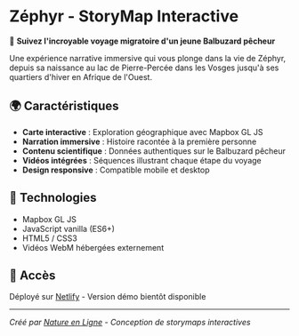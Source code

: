 # Zéphyr - StoryMap Interactive

🦅 **Suivez l'incroyable voyage migratoire d'un jeune Balbuzard pêcheur**

Une expérience narrative immersive qui vous plonge dans la vie de Zéphyr, depuis sa naissance au lac de Pierre-Percée dans les Vosges jusqu'à ses quartiers d'hiver en Afrique de l'Ouest.

## 🌍 Caractéristiques

- **Carte interactive** : Exploration géographique avec Mapbox GL JS
- **Narration immersive** : Histoire racontée à la première personne
- **Contenu scientifique** : Données authentiques sur le Balbuzard pêcheur
- **Vidéos intégrées** : Séquences illustrant chaque étape du voyage
- **Design responsive** : Compatible mobile et desktop

## 🚀 Technologies

- Mapbox GL JS
- JavaScript vanilla (ES6+)
- HTML5 / CSS3
- Vidéos WebM hébergées externement

## 📱 Accès

Déployé sur [Netlify](https://netlify.com) - Version démo bientôt disponible

---

*Créé par [Nature en Ligne](https://natureenligne.fr) - Conception de storymaps interactives* 